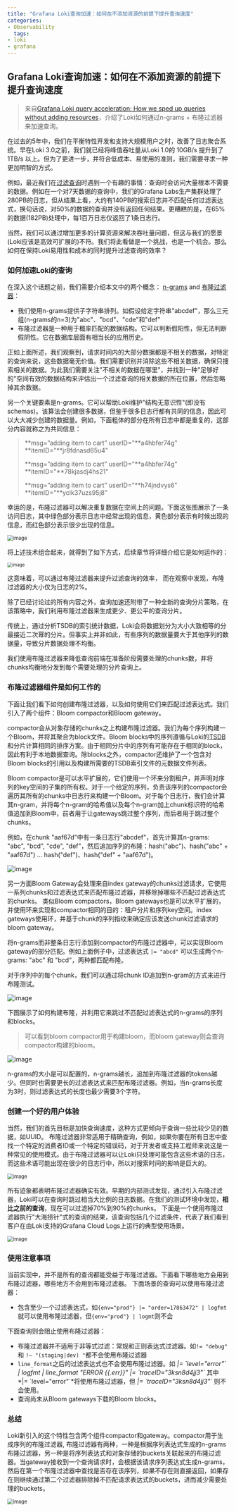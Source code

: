 ```yaml
---
title: "Grafana Loki查询加速：如何在不添加资源的前提下提升查询速度"
categories:
- Observability
  tags:
- loki
- grafana
---
```


## Grafana Loki查询加速：如何在不添加资源的前提下提升查询速度

> 来自[Grafana Loki query acceleration: How we sped up queries without adding resources](https://grafana.com/blog/2024/05/29/grafana-loki-query-acceleration-how-we-sped-up-queries-without-adding-resources/)，介绍了Loki如何通过n-grams + 布隆过滤器来加速查询。

在过去的5年中，我们在平衡特性开发和支持大规模用户之时，改善了日志聚合系统。早在Loki 3.0之前，我们就已经将峰值吞吐量从Loki 1.0的 10GB/s 提升到了1TB/s 以上。但为了更进一步，并符合低成本、易使用的准则，我们需要寻求一种更加明智的方式。

例如，最近我们在[过滤查询](https://grafana.com/docs/loki/latest/query/log_queries/?pg=blog&plcmt=body-txt#line-filter-expression)时遇到一个有趣的事情：查询时会访问大量根本不需要的数据。例如在一个对7天数据的查询中，我们的Grafana Labs生产集群处理了280PB的日志，但从结果上看，大约有140PB的搜索日志并不匹配任何过滤表达式，换句话说，对50%的数据的查询并没有返回任何结果。更糟糕的是，在65%的数据(182PB)处理中，每1百万日志仅返回了1条日志行。

当然，我们可以通过增加更多的计算资源来解决吞吐量问题，但这与我们的愿景(Loki应该是高效可扩展的)不符。我们将此看做是一个挑战，也是一个机会。那么如何在保持Loki易用性和成本的同时提升过滤查询的效率？

### 如何加速Loki的查询

在深入这个话题之前，我们需要介绍本文中的两个概念： [n-grams](https://en.wikipedia.org/wiki/N-gram) and [布隆过滤器](https://en.wikipedia.org/wiki/Bloom_filter)：

- 我们使用n-grams提供子字符串排列。如假设给定字符串"abcdef"，那么三元组(n-grams的n=3)为"abc"、"bcd"、"cde"和"def"
- 布隆过滤器是一种用于概率匹配的数据结构。它可以判断假阳性，但无法判断假阴性。它在数据库层面有相当长的应用历史。

正如上面所述，我们观察到，请求时间内的大部分数据都是不相关的数据，对特定的查询来说，这些数据毫无价值。我们需要识别并消除这些不相关数据，确保只搜索相关的数据。为此我们需要关注"不相关的数据在哪里"，并找到一种"足够好的"空间有效的数据结构来评估出一个过滤查询的相关数据的所在位置，然后忽略掉其余数据。

另一个关键要素是n-grams。它可以帮助Loki维护"结构无意识性"(即没有schemas)。该算法会创建很多数据，但鉴于很多日志行都有共同的信息，因此可以大大减少创建的数据量。例如，下面粗体的部分在所有日志中都是重复的，这部分内容就称之为共同信息：

> **msg=”adding item to cart” userID="**a4hbfer74g" **itemID="**jr8fdnasd65u4"
>
> **msg=”adding item to cart” userID="**a4hbfer74g" **itemID="**78kjasdj4hs21"
>
> **msg=”adding item to cart” userID="**h74jndvys6" **itemID="**yclk37uzs95j8”

幸运的是，布隆过滤器可以解决重复数据在空间上的问题。下面这张图展示了一条访问日志，其中绿色部分表示日志中经常出现的信息，黄色部分表示有时候出现的信息，而红色部分表示很少出现的信息。

<img src="https://img2024.cnblogs.com/blog/1334952/202407/1334952-20240712095352821-1122146147.png" alt="image" style="zoom:80%;" />

将上述技术组合起来，就得到了如下方式，后续章节将详细介绍它是如何运作的：

<img src="https://img2024.cnblogs.com/blog/1334952/202407/1334952-20240712095545012-1938282470.png" alt="image" style="zoom:70%;" />

这意味着，可以通过布隆过滤器来提升过滤查询的效率， 而在观察中发现，布隆过滤器的大小仅为日志的2%。

除了已经讨论过的所有内容之外，查询加速还附带了一种全新的查询分片策略，在该策略中，我们利用布隆过滤器来生成更少、更公平的查询分片。

传统上，通过分析TSDB的索引统计数据，Loki会将数据划分为大小大致相等的分最接近二次幂的分片。但事实上并非如此，有些序列的数据量要大于其他序列的数据量，导致分片数据处理不均衡。

我们使用布隆过滤器来降低查询前端在准备阶段需要处理的chunks数，并将chunks均衡地分发到每个需要处理的分片查询上。

### 布隆过滤器组件是如何工作的

下面让我们看下如何创建布隆过滤器，以及如何使用它们来匹配过滤表达式。我们引入了两个组件：Bloom compactor和Bloom gateway。

compactor会从对象存储的chunks之上构建布隆过滤器。我们为每个序列构建一个Bloom，并将其聚合为block文件。Bloom blocks中的序列遵循与Loki的[TSDB](https://grafana.com/docs/loki/latest/operations/storage/tsdb/?pg=blog&plcmt=body-txt)和分片计算相同的排序方案。由于相同分片中的序列有可能存在于相同的block，因此有利于本地数据查询。除blocks之外，compactor还维护了一个包含对Bloom blocks的引用以及构建所需要的TSDB索引文件的元数据文件列表。

Bloom compactor是可以水平扩展的，它们使用一个环来分割租户，并声明对序列的key空间的子集的所有权。对于一个给定的序列，负责该序列的compactor会遍历其所有的chunks中日志行来构建一个Bloom。对于每个日志行，我们会计算其n-gram，并将每个n-gram的哈希值以及每个n-gram加上chunk标识符的哈希值追加到Bloom中，前者用于让gateways跳过整个序列，而后者用于跳过整个chunks。

例如，在chunk "aaf67d"中有一条日志行"abcdef"，首先计算其n-grams: "abc", "bcd", "cde", "def"，然后追加序列的布隆：hash("abc")、hash("abc" + "aaf67d") … hash("def")、hash("def" + "aaf67d")。

![image](https://img2024.cnblogs.com/blog/1334952/202407/1334952-20240712112905744-1910208336.png)

另一方面Bloom Gateway会处理来自index gateway的chunks过滤请求，它使用一系列chunks和过滤表达式来匹配布隆过滤器，并移除掉哪些不匹配过滤表达式的chunks。
类似Bloom compactors，Bloom gateways也是可以水平扩展的，并使用环来实现和compactor相同的目的：租户分片和序列key空间。index gateways使用环，并基于chunk的序列指纹来确定应该发送chunk过滤请求的bloom gateway。

将n-grams而非整条日志行添加到compactor的布隆过滤器中，可以实现Bloom gateway的部分匹配。例如上面例子中，过滤表达式 `|= "abcd"` 可以生成两个n-grams: "abc" 和 "bcd"，两种都匹配布隆。

对于序列中的每个chunk，我们可以通过将chunk ID追加到n-gram的方式来进行布隆测试。

![image](https://img2024.cnblogs.com/blog/1334952/202407/1334952-20240712114956029-1164100269.png)

下图展示了如何构建布隆，并利用它来跳过不匹配过滤表达式的n-grams的序列和blocks。

> 可以看到bloom compactor用于构建bloom，而bloom gateway则会查询compactor构建的bloom。

![image](https://img2024.cnblogs.com/blog/1334952/202407/1334952-20240712115152022-1304570674.png)

n-grams的大小是可以配置的，n-grams越长，追加到布隆过滤器的tokens越少。但同时也需要更长的过滤表达式来匹配布隆过滤器。例如，当n-grams长度为3时，则过滤表达式的长度也最少需要3个字符。

### 创建一个好的用户体验

当然，我们的首先目标是加快查询速度，这种方式更倾向于查询一些比较少见的数据，如UUID。
布隆过滤器非常适用于精确查询，例如，如果你要在所有日志中查找一个特定的消费者ID或一个特定的错误码，对于开发者或支持工程师来说这是一种常见的使用模式。由于布隆过滤器可以让Loki只处理可能包含这些术语的日志，而这些术语可能出现在很少的日志行中，所以对搜索时间的影响是巨大的。

<img src="https://img2024.cnblogs.com/blog/1334952/202407/1334952-20240712141338508-1734815115.png" alt="image" style="zoom:80%;" />

所有迹象都表明布隆过滤器确实有效。早期的内部测试发现，通过引入布隆过滤器，Loki可以在查询时跳过相当大比例的日志数据。在我们的测试环境中发现，**相比之前的查询**，现在可以过滤掉70%到90%的chunks。
下面是一个使用布隆过滤器执行"大海捞针"式的查询的结果，该查询包括几个过滤条件，代表了我们看到客户在由Loki支持的Grafana Cloud Logs上运行的典型使用场景。

<img src="https://img2024.cnblogs.com/blog/1334952/202407/1334952-20240712142050074-510267637.png" alt="image" style="zoom:80%;" />

### 使用注意事项

当前实现中，并不是所有的查询都能受益于布隆过滤器。下面看下哪些地方会用到布隆过滤器，哪些地方不会用到布隆过滤器。
下面场景的查询可以使用布隆过滤器：

- 包含至少一个过滤表达式，如`{env="prod"} |= "order=17863472" | logfmt` 就可以使用布隆过滤器，但`{env="prod"} | logmt`则不会

下面查询则会阻止使用布隆过滤器：

- 布隆过滤器并不适用于非等式过滤：常规和正则表达式过滤器。如`!= "debug"` 和  `!~ "(staging|dev) "`都不会使用布隆过滤器
- `line_format`之后的过滤表达式也不会使用布隆过滤器。如 *|= \`level="error"\` | logfmt | line_format "ERROR {{.err}}" |= \`traceID="3ksn8d4jj3"\`* 其中 *|= \`level="error"\`*将使用布隆过滤器，但 *|= \`traceID="3ksn8d4jj3"\`* 则不会使用。
- 查询尚未从Bloom gateways下载的Bloom blocks。

### 总结

Loki新引入的这个特性包含两个组件compactor和gateway。compactor用于生成序列的布隆过滤器, 布隆过滤器有两种，一种是根据序列表达式生成的n-grams布隆过滤器，另一种是将序列表达式和对象存储的buckets关联起来的布隆过滤器。当gateway接收到一个查询请求时，会根据该请求序列表达式生成n-grams，然后在第一个布隆过滤器中查找是否存在该序列，如果不存在则直接返回，如果存在则继续通过第二个过滤器排除掉不匹配请求表达式的buckets，进而减少需要处理的buckets。

<img src="https://img2024.cnblogs.com/blog/1334952/202407/1334952-20240715120354948-207051067.png" alt="image" style="zoom:80%;" />